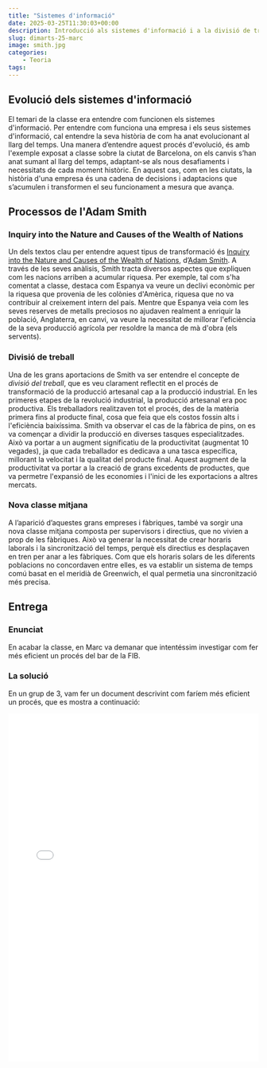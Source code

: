 ```yaml
---
title: "Sistemes d'informació"
date: 2025-03-25T11:30:03+00:00
description: Introducció als sistemes d'informació i a la divisió de treball d'Adam Smith
slug: dimarts-25-marc
image: smith.jpg
categories:
    - Teoria
tags:
---
```


## Evolució dels sistemes d'informació
El temari de la classe era entendre com funcionen els sistemes d'informació. Per entendre com funciona una empresa i els seus sistemes d'informació, cal entendre la seva història de com ha anat evolucionant al llarg del temps. Una manera d’entendre aquest procés d'evolució, és amb l'exemple exposat a classe sobre la ciutat de Barcelona, on els canvis s’han anat sumant al llarg del temps, adaptant-se als nous desafiaments i necessitats de cada moment històric. En aquest cas, com en les ciutats, la història d'una empresa és una cadena de decisions i adaptacions que s’acumulen i transformen el seu funcionament a mesura que avança.

## Processos de l'Adam Smith
### Inquiry into the Nature and Causes of the Wealth of Nations
Un dels textos clau per entendre aquest tipus de transformació és [Inquiry into the Nature and Causes of the Wealth of Nations](https://en.wikipedia.org/wiki/The_Wealth_of_Nations), d’[Adam Smith](https://en.wikipedia.org/wiki/Adam_Smith). A través de les seves anàlisis, Smith tracta diversos aspectes que expliquen com les nacions arriben a acumular riquesa. Per exemple, tal com s'ha comentat a classe, destaca com Espanya va veure un declivi econòmic per la riquesa que provenia de les colònies d'Amèrica, riquesa que no va contribuir al creixement intern del país. Mentre que Espanya veia com les seves reserves de metalls preciosos no ajudaven realment a enriquir la població, Anglaterra, en canvi, va veure la necessitat de millorar l'eficiència de la seva producció agrícola per resoldre la manca de mà d'obra (els servents).

### Divisió de treball
Una de les grans aportacions de Smith va ser entendre el concepte de _divisió del treball_, que es veu clarament reflectit en el procés de transformació de la producció artesanal cap a la producció industrial. En les primeres etapes de la revolució industrial, la producció artesanal era poc productiva. Els treballadors realitzaven tot el procés, des de la matèria primera fins al producte final, cosa que feia que els costos fossin alts i l'eficiència baixíssima. Smith va observar el cas de la fàbrica de pins, on es va començar a dividir la producció en diverses tasques especialitzades. Això va portar a un augment significatiu de la productivitat (augmentat 10 vegades), ja que cada treballador es dedicava a una tasca específica, millorant la velocitat i la qualitat del producte final. Aquest augment de la productivitat va portar a la creació de grans excedents de productes, que va permetre l'expansió de les economies i l'inici de les exportacions a altres mercats. 

### Nova classe mitjana
A l’aparició d’aquestes grans empreses i fàbriques, també va sorgir una nova classe mitjana composta per supervisors i directius, que no vivien a prop de les fàbriques. Això va generar la necessitat de crear horaris laborals i la sincronització del temps, perquè els directius es desplaçaven en tren per anar a les fàbriques. Com que els horaris solars de les diferents poblacions no concordaven entre elles, es va establir un sistema de temps comú basat en el meridià de Greenwich, el qual permetia una sincronització més precisa.

## Entrega

### Enunciat
En acabar la classe, en Marc va demanar que intentéssim investigar com fer més eficient un procés del bar de la FIB.

### La solució
En un grup de 3, vam fer un document descrivint com faríem més eficient un procés, que es mostra a continuació:

<embed src="ProcessosBarFib.pdf" width="100%" height="700" type="application/pdf">